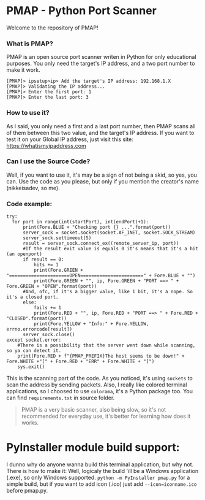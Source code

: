 # PMAP - Python Port Scanner
Welcome to the repository of PMAP!
### What is PMAP?
PMAP is an open source port scanner writen in Python for only educational purposes.
You only need the target's IP address, and a two port number to make it work.
```
[PMAP]> ipsetup>ip> Add the target's IP address: 192.168.1.X
[PMAP]> Validating the IP address...
[PMAP]> Enter the first port: 1
[PMAP]> Enter the last port: 3
```
### How to use it?
As I said, you only need a first and a last port number, then PMAP scans all of them between this two value, and the target's IP address.
If you want to test it on your Global IP address, just visit this site: https://whatismyipaddress.com
### Can I use the Source Code?
Well, if you want to use it, it's may be a sign of not being a skid, so yes, you can. Use the code as you please, but only if you mention the creator's name (nikkeisadev, so me).
### Code example:
```
try:
  for port in range(int(startPort), int(endPort)+1):
      print(Fore.BLUE + "Checking port {} ...".format(port))
      server_sock = socket.socket(socket.AF_INET, socket.SOCK_STREAM)
      server_sock.settimeout(5)
      result = server_sock.connect_ex((remote_server_ip, port))
      #If the result exit value is equals 0 it's means that it's a hit (an openport)
      if result == 0:
          hits += 1
          print(Fore.GREEN + "======================OPEN=======================" + Fore.BLUE + "")
          print(Fore.GREEN + "", ip, Fore.GREEN + "PORT ==> " + Fore.GREEN + "OPEN".format(port))
      #And, ofc, if it's a bigger value, like 1 bit, it's a nope. So it's a closed port.
      else:
          fails += 1
          print(Fore.RED + "", ip, Fore.RED + "PORT ==> " + Fore.RED + "CLOSED".format(port))
          print(Fore.YELLOW + "Info:" + Fore.YELLOW, errno.errorcode[result])
      server_sock.close()
except socket.error:
    #There is a possibility that the server went down while scanning, so ya can detect it.
    print(Fore.RED + f"{PMAP_PREFIX}The host seems to be down!" + Fore.WHITE +"[" + Fore.RED + "ERR" + Fore.WHITE + "]")
    sys.exit()

```
This is the scanning part of the code. As you noticed, it's using ```sockets``` to scan the address by sending packets.
Also, I really like colored terminal applications, so I choosed to use ```colorama```, it's a Python package too.
You can find ```requirements.txt``` in source folder.
> PMAP is a very basic scanner, also being slow, so it's not recommended for everyday use, it's better for learning how does it works.

# PyInstaller module build support:
I dunno why do anyone wanna build this terminal application, but why not. There is how to make it:
Well, logicaly the build 'ill be a Windows application (.exe), so only Windows supported.
```python -m PyInstaller pmap.py``` for a simple build, but if you want to add icon (.ico) just add ```--icon=iconname.ico``` before pmap.py.
